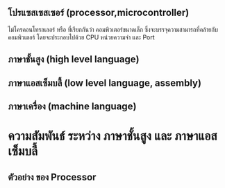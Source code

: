 ## โปรแซสเซสเซอร์ (processor,microcontroller)
ไม่โครคอนโทรลเลอร์ หรือ ที่เรียกกันว่า คอมพิวเตอร์ขนาดเล็ก ซึ่งจะบรรจุความสามารถที่คล้ายกับคอมพิวเตอร์ โดยจะประกอบไปด้วย CPU
หน่วยความจำ และ Port 
## ภาษาชั้นสูง (high level language)
## ภาษาแอสเซ็มบลี้ (low level language, assembly)
## ภาษาเครื่อง (machine language)
# ความสัมพันธ์ ระหว่าง ภาษาชั้นสูง และ ภาษาแอสเซ็มบลี้
## ตัวอย่าง ของ Processor 
